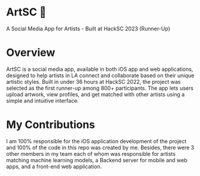 # ArtSC 🎨

A Social Media App for Artists - Built at HackSC 2023 (Runner-Up)

# Overview

ArtSC is a social media app, available in both iOS app and web applications, designed to help artists in LA connect and collaborate based on their unique artistic styles. Built in under 36 hours at HackSC 2022, the project was selected as the first runner-up among 800+ participants. The app lets users upload artwork, view profiles, and get matched with other artists using a simple and intuitive interface.

# My Contributions
I am 100% responsible for the iOS application development of the project and 100% of the code in this repo was created by me. Besides, there were 3 other members in my team each of whom was responsible for artists matching machine learning models, a Backend server for mobile and web apps, and a front-end web application.

